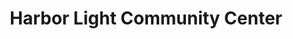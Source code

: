 <!DOCTYPE html>
<html lang="en">
<head>
  <meta charset="utf-8" />
  <meta name="viewport" content="width=device-width,initial-scale=1" />
  <title>Harbor Light Community Center</title>
  <link rel="stylesheet" href="adromedatheme.css" />
  <link rel="icon" href="favicon.ico" type="C:\Users\Max\Pictures\Screenshots\favicon logo.png">
  <link rel="icon" href="favicon-32.png" sizes="32x32" type="C:\Users\Max\Pictures\Screenshots\favicon logo.png">
  <link rel="apple-touch-icon" href="apple-touch-icon.png">
</head>
<body class="adromeda-theme">
    <header>
        <h1>Harbor Light Community Center</h1>
    </header>
</body>
</html>
